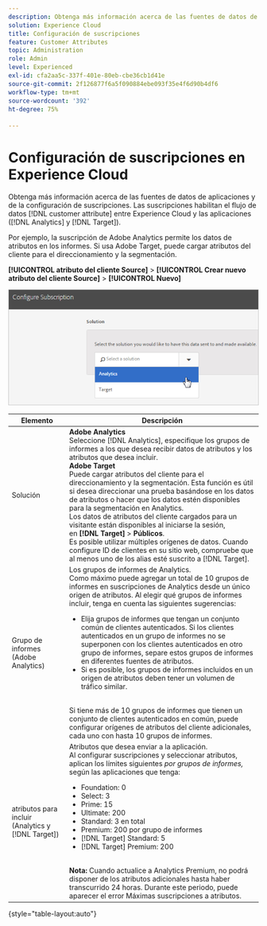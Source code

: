 ```yaml
---
description: Obtenga más información acerca de las fuentes de datos de soluciones y de la configuración de suscripciones. Las suscripciones habilitan el flujo de datos de atributos del cliente entre Experience Cloud y las aplicaciones (Analytics y Target).
solution: Experience Cloud
title: Configuración de suscripciones
feature: Customer Attributes
topic: Administration
role: Admin
level: Experienced
exl-id: cfa2aa5c-337f-401e-80eb-cbe36cb1d41e
source-git-commit: 2f126877f6a5f090884ebe093f35e4f6d90b4df6
workflow-type: tm+mt
source-wordcount: '392'
ht-degree: 75%

---
```


# Configuración de suscripciones en Experience Cloud

Obtenga más información acerca de las fuentes de datos de aplicaciones y de la configuración de suscripciones. Las suscripciones habilitan el flujo de datos [!DNL customer attribute] entre Experience Cloud y las aplicaciones ([!DNL Analytics] y [!DNL Target]).

Por ejemplo, la suscripción de Adobe Analytics permite los datos de atributos en los informes. Si usa Adobe Target, puede cargar atributos del cliente para el direccionamiento y la segmentación.

**[!UICONTROL atributo del cliente Source]** > **[!UICONTROL Crear nuevo atributo del cliente Source]** > **[!UICONTROL Nuevo]**

![Configuración de suscripciones en Experience Cloud](assets/configure_subscription_page.png)

| Elemento | Descripción |
|--- |--- |
| Solución | **Adobe Analytics**<br> Seleccione [!DNL Analytics], especifique los grupos de informes a los que desea recibir datos de atributos y los atributos que desea incluir.<br>**Adobe Target**<br> Puede cargar atributos del cliente para el direccionamiento y la segmentación. Esta función es útil si desea direccionar una prueba basándose en los datos de atributos o hacer que los datos estén disponibles para la segmentación en Analytics.<br>Los datos de atributos del cliente cargados para un visitante están disponibles al iniciarse la sesión, en **[!DNL Target]** > **Públicos**.<br>Es posible utilizar múltiples orígenes de datos. Cuando configure ID de clientes en su sitio web, compruebe que al menos uno de los alias esté suscrito a [!DNL Target]. |
| Grupo de informes (Adobe Analytics) | Los grupos de informes de Analytics.<br>Como máximo puede agregar un total de 10 grupos de informes en suscripciones de Analytics desde un único origen de atributos. Al elegir qué grupos de informes incluir, tenga en cuenta las siguientes sugerencias:<ul><li>Elija grupos de informes que tengan un conjunto común de clientes autenticados. Si los clientes autenticados en un grupo de informes no se superponen con los clientes autenticados en otro grupo de informes, separe estos grupos de informes en diferentes fuentes de atributos.</li><li>Si es posible, los grupos de informes incluidos en un origen de atributos deben tener un volumen de tráfico similar.</li></ul><br>Si tiene más de 10 grupos de informes que tienen un conjunto de clientes autenticados en común, puede configurar orígenes de atributos del cliente adicionales, cada uno con hasta 10 grupos de informes. |
| atributos para incluir (Analytics y [!DNL Target]) | Atributos que desea enviar a la aplicación. <br>Al configurar suscripciones y seleccionar atributos, aplican los límites siguientes _por grupos de informes,_ según las aplicaciones que tenga:<ul><li>Foundation: 0</li><li>Select: 3</li><li>Prime: 15</li><li>Ultimate: 200</li><li>Standard: 3 en total</li><li>Premium: 200 por grupo de informes</li><li>[!DNL Target] Standard: 5</li><li>[!DNL Target] Premium: 200</li></ul><br>**Nota:** Cuando actualice a Analytics Premium, no podrá disponer de los atributos adicionales hasta haber transcurrido 24 horas. Durante este periodo, puede aparecer el error Máximas suscripciones a atributos. |

{style="table-layout:auto"}
